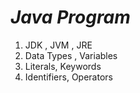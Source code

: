 # _Java Program_

1. JDK , JVM , JRE
2. Data Types , Variables
3. Literals, Keywords 
4. Identifiers, Operators